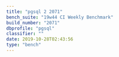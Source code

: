 ```yaml
---
title: "pgsql 2 2071"
bench_suite: "19w44 CI Weekly Benchmark"
build_number: "2071"
dbprofile: "pgsql"
classifier: ""
date: 2019-10-28T02:43:56
type: "bench"
---
```

